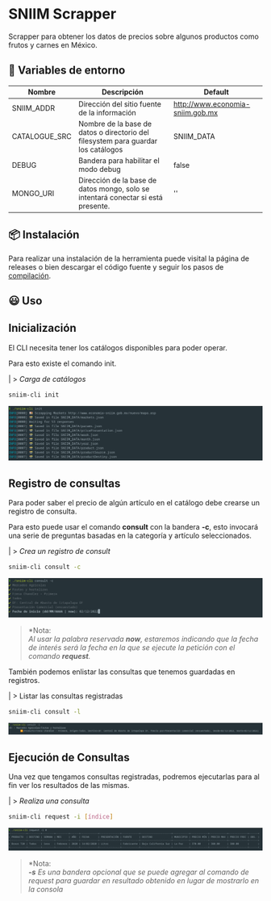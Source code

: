 # SNIIM Scrapper

Scrapper para obtener los datos de precios sobre algunos productos como frutos y carnes en México.


## 📄 Variables de entorno

| Nombre | Descripción | Default |
|--|--|--|
| SNIIM_ADDR | Dirección del sitio fuente de la información | http://www.economia-sniim.gob.mx |
| CATALOGUE_SRC | Nombre de la base de datos o directorio del  filesystem para guardar los catálogos | SNIIM_DATA |
| DEBUG | Bandera para habilitar el modo debug | false |
| MONGO_URI | Dirección de la base de datos mongo, solo se intentará conectar si está presente. | '' |

## 📦 Instalación

Para realizar una instalación de la herramienta puede visital la página de releases o bien descargar el código fuente y seguir los pasos de [compilación](./docs/Compilation.md).

## 😃 Uso

Inicialización
---

El CLI necesita tener los catálogos disponibles para poder operar.

Para esto existe el comando init. 

| > *Carga de catálogos*

```bash
sniim-cli init
```
![](./docs/img/init.png)

Registro de consultas
---

Para poder saber el precio de algún artículo en el catálogo debe crearse un registro de consulta.   

Para esto puede usar el comando **consult** con la bandera **-c**, esto invocará una serie de preguntas basadas en la categoría y artículo seleccionados.

| > *Crea un registro de consult*

```bash
sniim-cli consult -c
```
![](./docs/img/consult--create.png)

> *Nota:  
*Al usar la palabra reservada **now**, estaremos indicando que la fecha de interés será la fecha en la que se ejecute la petición con el comando **request**.*

También podemos enlistar las consultas que tenemos guardadas en registros.

| > Listar las consultas registradas

```bash
sniim-cli consult -l
```

![](./docs/img/consult--list.png)

Ejecución de Consultas
---

Una vez que tengamos consultas registradas, podremos ejecutarlas para al fin ver los resultados de las mismas.

| > *Realiza una consulta*

```bash
sniim-cli request -i [índice]
```

![](./docs/img/request--index.png)

> *Nota:  
***-s** Es una bandera opcional que se puede agregar al comando de request para guardar en resultado obtenido en lugar de mostrarlo en la consola*